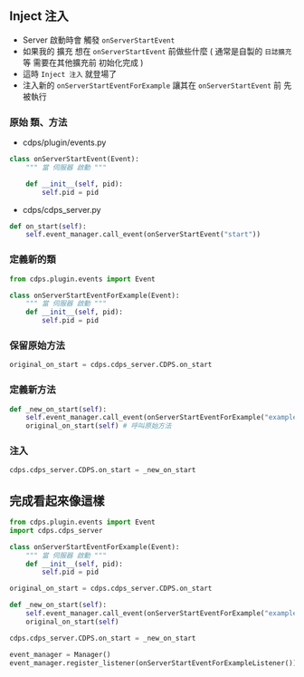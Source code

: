 ## Inject 注入
- Server 啟動時會 觸發 `onServerStartEvent`
- 如果我的 擴充 想在 `onServerStartEvent` 前做些什麼 ( 通常是自製的 `日誌擴充` 等 需要在其他擴充前 初始化完成 )
- 這時 `Inject 注入` 就登場了
- 注入新的 `onServerStartEventForExample` 讓其在 `onServerStartEvent` 前 先被執行

### 原始 類、方法
- cdps/plugin/events.py
```py
class onServerStartEvent(Event):
    """ 當 伺服器 啟動 """

    def __init__(self, pid):
        self.pid = pid
```
- cdps/cdps_server.py
```py
def on_start(self):
    self.event_manager.call_event(onServerStartEvent("start"))
```
### 定義新的類
```py
from cdps.plugin.events import Event

class onServerStartEventForExample(Event):
    """ 當 伺服器 啟動 """
    def __init__(self, pid):
        self.pid = pid
```
### 保留原始方法
```py
original_on_start = cdps.cdps_server.CDPS.on_start
```
### 定義新方法
```py
def _new_on_start(self):
    self.event_manager.call_event(onServerStartEventForExample("example")) # 多了這行
    original_on_start(self) # 呼叫原始方法
```
### 注入
```py
cdps.cdps_server.CDPS.on_start = _new_on_start
```

## 完成看起來像這樣
```py
from cdps.plugin.events import Event
import cdps.cdps_server

class onServerStartEventForExample(Event):
    """ 當 伺服器 啟動 """
    def __init__(self, pid):
        self.pid = pid

original_on_start = cdps.cdps_server.CDPS.on_start

def _new_on_start(self):
    self.event_manager.call_event(onServerStartEventForExample("example"))
    original_on_start(self)

cdps.cdps_server.CDPS.on_start = _new_on_start

event_manager = Manager()
event_manager.register_listener(onServerStartEventForExampleListener()) # 別忘了監聽事件
```
